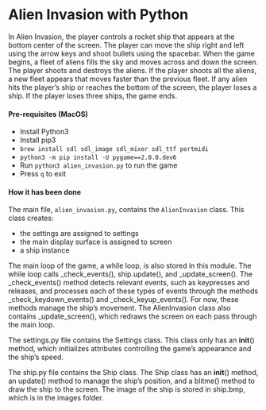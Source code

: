 # Alien Invasion with Python

In Alien Invasion, the player controls a rocket ship that appears at the bottom center of the screen. The player can move the ship right and left using the arrow keys and shoot bullets using the spacebar. When the game begins, a fleet of aliens fills the sky and moves across and down the screen. The player shoots and destroys the aliens. If the player shoots all the aliens, a new fleet appears that moves faster than the previous fleet. If any alien hits the player’s ship or reaches the bottom of the screen, the player loses a ship. If the player loses three ships, the game ends.

#### Pre-requisites (MacOS)

- Install Python3
- Install pip3
- `brew install sdl sdl_image sdl_mixer sdl_ttf portmidi`
- `python3 -m pip install -U pygame==2.0.0.dev6`
- Run `python3 alien_invasion.py` to run the game
- Press `q` to exit

#### How it has been done

The main file, `alien_invasion.py`, contains the `AlienInvasion` class. This class creates:

- the settings are assigned to settings
- the main display surface is assigned to screen
- a ship instance

The main loop of the game, a while loop, is also stored in this module. The while loop calls \_check_events(), ship.update(), and \_update_screen(). The \_check_events() method detects relevant events, such as keypresses and releases, and processes each of these types of events through the methods \_check_keydown_events() and \_check_keyup_events(). For now, these methods manage the ship’s movement. The AlienInvasion class also contains \_update_screen(), which redraws the screen on each pass through the main loop.

The settings.py file contains the Settings class. This class only has an **init**() method, which initializes attributes controlling the game’s appearance and the ship’s speed.

The ship.py file contains the Ship class. The Ship class has an **init**() method, an update() method to manage the ship’s position, and a blitme() method to draw the ship to the screen. The image of the ship is stored in ship.bmp, which is in the images folder.
